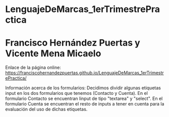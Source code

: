 # LenguajeDeMarcas_1erTrimestrePractica
# Francisco Hernández Puertas y Vicente Mena Micaelo
Enlace de la página online: https://franciscohernandezpuertas.github.io/LenguajeDeMarcas_1erTrimestrePractica/


Información acerca de los formularios:
    Decidimos dividir algunas etiquetas input en los dos formularios que tenemos (Contacto y Cuenta).
    En el formulario Contacto se encuentran linput de tipo "textarea" y "select".
    En el formulario Cuenta se encuentran el resto de inputs a tener en cuenta para la evaluación del uso de dichas etiquetas.